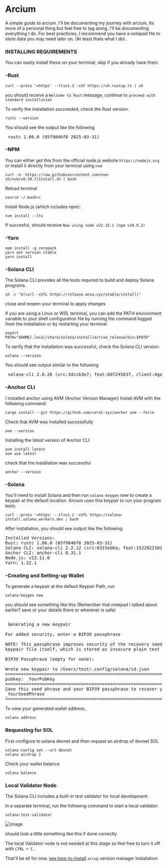 # Arcium
A simple guide to arcium. 
I'll be documenting my journey with arcium, Its more of a personal thing but feel free to tag along. I'll be documenting everything I do. For best practicies, I recommend you have a notepad file to store data you may need later on. (At least thats what I do) .

### INSTALLING REQUIREMENTS

You can easily install these on your terminal, skip if you already have them.

### -Rust
 ```
 curl --proto '=https' --tlsv1.2 -sSf https://sh.rustup.rs | sh
```
you should receive a ```Welcome to Rust``` message, continue to ```proceed with standard installation```

To verify the installation succeeded, check the Rust version:
```
rustc --version
```
You should see the output like the following 
<pre> rustc 1.86.0 (05f9846f8 2025-03-31) </pre>

### -NPM 

You can either get this from the official node.js website ```https://nodejs.org``` or Install it directly from your terminal using ```nvm``` 
```
curl -o- https://raw.githubusercontent.com/nvm-sh/nvm/v0.39.7/install.sh | bash

```
Reload terminal
```
source ~/.bashrc
```
Install Node.js (which includes npm):
```
nvm install --lts
```
If succesful, should receive ```Now using node v22.15.1 (npm v10.9.2)```


### -Yarn
```
npm install -g corepack
yarn set version stable
yarn install
```
### -Solana CLI 

The Solana CLI provides all the tools required to build and deploy Solana programs.
```
sh -c "$(curl -sSfL https://release.anza.xyz/stable/install)"
```
close and reopen your terminal to apply changes 

If you are using a Linux or WSL terminal, you can add the PATH environment variable to your shell configuration file by running the command logged from the installation or by restarting your terminal.
```
export PATH="$HOME/.local/share/solana/install/active_release/bin:$PATH"
```
To verify that the installation was successful, check the Solana CLI version:
```
solana --version
```
You should see output similar to the following
<pre> solana-cli 2.0.26 (src:3dccb3e7; feat:607245837, client:Agave) </pre>

### -Anchor CLI
I installed anchor using AVM (Anchor Version Manager)
Install AVM with the following command:
```
cargo install --git https://github.com/coral-xyz/anchor avm --force
```
Check that AVM was installed successfully
```
avm --version
```
Installing the latest version of Anchor CLI 
```
avm install latest
avm use latest
```
check that the installation was successful
```
anchor --version
```







### -Solana

You'll need to install Solana and then run ```solana-keygen``` new to create a keypair at the default location. Arcium uses this keypair to run your program tests.

```
curl --proto '=https' --tlsv1.2 -sSfL https://solana-install.solana.workers.dev | bash
```

After installation, you should see output like the following:

<pre>Installed Versions:
Rust: rustc 1.86.0 (05f9846f8 2025-03-31)
Solana CLI: solana-cli 2.2.12 (src:0315eb6a; feat:1522022101, client:Agave)
Anchor CLI: anchor-cli 0.31.1
Node.js: v23.11.0
Yarn: 1.22.1 </pre>

### -Creating and Setting-up Wallet

To generate a keypair at the default Keypair Path, run

```
solana-keygen new
```
you should see something like this (Remember that notepad I talked about earlier? save or your details there or wherever is safe)
<pre> 
 Generating a new keypair

For added security, enter a BIP39 passphrase

NOTE! This passphrase improves security of the recovery seed phrase NOT the
keypair file itself, which is stored as insecure plain text

BIP39 Passphrase (empty for none):

Wrote new keypair to /Users/test/.config/solana/id.json
===========================================================================
pubkey: _YourPubKey
===========================================================================
Save this seed phrase and your BIP39 passphrase to recover your new keypair:
_YourSeedPhrase
===========================================================================
</pre>
To view your generated wallet address,
 ```
 solana address
 ```

### Requesting for SOL 
First configure to solana devnet and then request an airdrop of devnet SOL
```
solana config set --url devnet
solana airdrop 2
```
Check your wallet balance 
```
solana balance
```
### Local Validator Node
The Solana CLI includes a built-in test validator for local development.

In a separate terminal, run the following command to start a local validator:
```
solana-test-validator
```

![image](https://github.com/user-attachments/assets/44dfc7c8-20af-47eb-952a-f9ae88338f64)

should look a little something like this if done correctly

The local Validator node is not needed at this stage so feel free to turn it off with ``` CTRL + C ``` . 


That'll be all for now.  [see how-to-install](Installing-Arcup.md) ```arcup``` version manager Installation 













